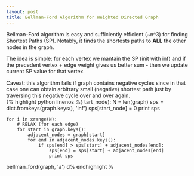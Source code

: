 ```yaml
---
layout: post
title: Bellman-Ford Algorithm for Weighted Directed Graph 
---
```

Bellman-Ford algorithm is easy and sufficiently efficient (~n^3) for finding Shortest Paths (SP). Notably, it finds the shortests paths to __ALL__ the other nodes in the graph.

The idea is simple: for each vertex we mantain the SP (init with inf) and if the precedent vertex + edge weight gives us better sum - then we update current SP value for that vertex.

Caveat: this algorithm fails if graph contains negative cycles since in that case one can obtain arbitrary small (negative) shortest path just by traversing this negative cycle over and over again.  
{% highlight python linenos %}
tart_node):
    N = len(graph)
    sps = dict.fromkeys(graph.keys(), 'inf')
    sps[start_node] = 0
    print sps

    for i in xrange(N):
        # RELAX (for each edge)
        for start in graph.keys():
            adjacent_nodes = graph[start]
            for end in adjacent_nodes.keys():
                if sps[end] > sps[start] + adjacent_nodes[end]:
                    sps[end] = sps[start] + adjacent_nodes[end]
                    print sps

bellman_ford(graph, 'a')
d% endhighlight %
